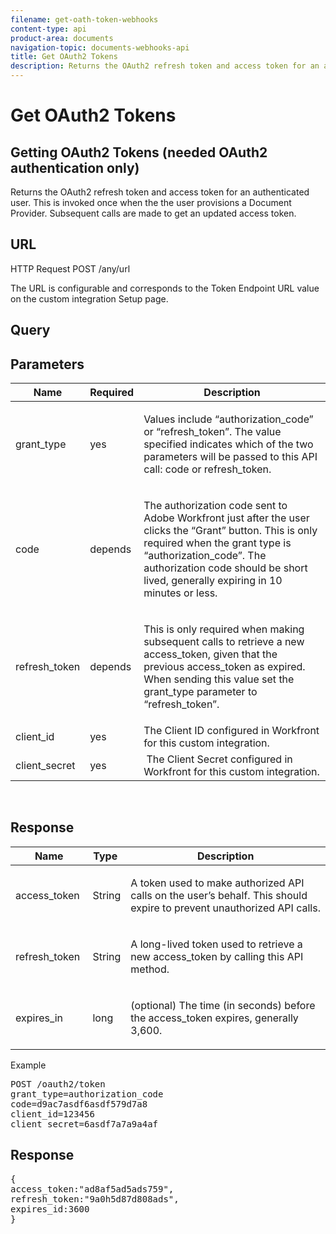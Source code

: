 ```yaml
---
filename: get-oath-token-webhooks
content-type: api
product-area: documents
navigation-topic: documents-webhooks-api
title: Get OAuth2 Tokens
description: Returns the OAuth2 refresh token and access token for an authenticated user. This is invoked once when the the user provisions a Document Provider. Subsequent calls are made to get an updated access token.
---
```


# Get OAuth2 Tokens

## Getting OAuth2 Tokens (needed OAuth2 authentication only)

Returns the OAuth2 refresh token and access token for an authenticated user. This is invoked once when the the user provisions a Document Provider. Subsequent calls are made to get an updated access token.

## URL

HTTP Request POST /any/url

The URL is configurable and corresponds to the Token Endpoint URL value on the custom integration Setup page.

## Query

## Parameters

<table cellspacing="15">
 <col>
 <col>
 <col>
 <thead>
  <tr>
   <th>Name</th>
   <th>Required</th>
   <th>Description</th>
  </tr>
 </thead>
 <tbody>
  <tr>
   <td>grant_type</td>
   <td>yes</td>
   <td><p>Values include “authorization_code” or “refresh_token”. The value specified indicates which of the two parameters will be passed to this API call: code or refresh_token.</p></td>
  </tr>
  <tr>
   <td>code</td>
   <td>depends</td>
   <td><p>The authorization code sent to Adobe Workfront just after the user clicks the “Grant” button. This is only required when the grant type is “authorization_code”. The authorization code should be short lived, generally expiring in 10 minutes or less.</p></td>
  </tr>
  <tr>
   <td>refresh_token</td>
   <td>depends</td>
   <td><p>This is only required when making subsequent calls to retrieve a new access_token, given that the previous access_token as expired. When sending this value set the grant_type parameter to “refresh_token”.</p></td>
  </tr>
  <tr>
   <td>client_id</td>
   <td>yes</td>
   <td>The Client ID configured in Workfront for this custom integration.</td>
  </tr>
  <tr>
   <td>client_secret</td>
   <td>yes</td>
   <td>&nbsp;The Client Secret configured in Workfront for this custom integration.</td>
  </tr>
 </tbody>
</table>

&nbsp;

## Response

<table cellspacing="15">
 <col>
 <col>
 <col>
 <thead>
  <tr>
   <th>Name</th>
   <th>Type&nbsp;</th>
   <th>Description</th>
  </tr>
 </thead>
 <tbody>
  <tr>
   <td>access_token&nbsp;</td>
   <td>String</td>
   <td><p>A token used to make authorized API calls on the user’s behalf. This should expire to prevent unauthorized API calls.</p></td>
  </tr>
  <tr>
   <td>refresh_token&nbsp;</td>
   <td>String</td>
   <td><p>A long-lived token used to retrieve a new access_token by calling this API method.</p></td>
  </tr>
  <tr>
   <td>expires_in&nbsp;</td>
   <td>long</td>
   <td><p>(optional) The time (in seconds) before the access_token expires, generally 3,600.</p></td>
  </tr>
 </tbody>
</table>

Example
<pre>POST /oauth2/token<br>grant_type=authorization_code<br>code=d9ac7asdf6asdf579d7a8<br>client_id=123456<br>client_secret=6asdf7a7a9a4af</pre>

## Response

<pre>{<br>access_token:"ad8af5ad5ads759",<br>refresh_token:"9a0h5d87d808ads",<br>expires_id:3600<br>}</pre>
